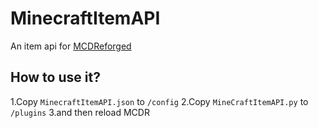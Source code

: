 # MinecraftItemAPI

An item api for [MCDReforged](https://github.com/Fallen-Breath/MCDReforged)

## How to use it?

1.Copy `MinecraftItemAPI.json` to `/config`
2.Copy `MineCraftItemAPI.py` to `/plugins`
3.and then reload MCDR
